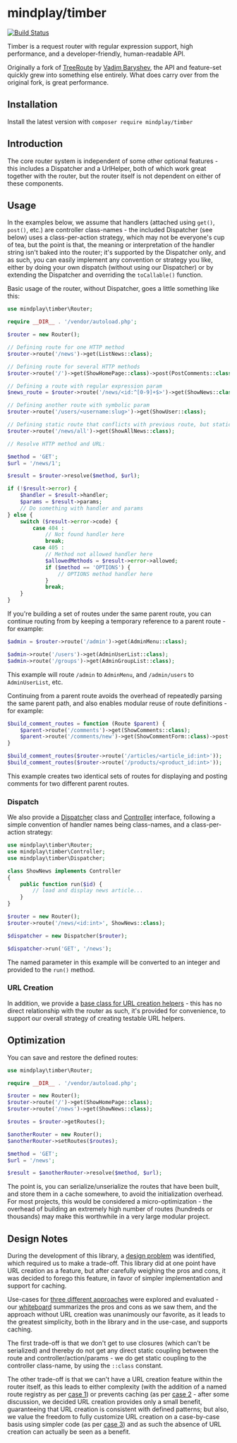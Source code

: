 # mindplay/timber

[![Build Status](https://travis-ci.org/mindplay-dk/timber.svg)](https://travis-ci.org/mindplay-dk/timber)

Timber is a request router with regular expression support, high performance, and a
developer-friendly, human-readable API.

Originally a fork of [TreeRoute](https://github.com/baryshev/TreeRoute) by
[Vadim Baryshev](https://github.com/baryshev), the API and feature-set quickly
grew into something else entirely. What does carry over from the original fork,
is great performance.


## Installation

Install the latest version with `composer require mindplay/timber`


## Introduction

The core router system is independent of some other optional features - this includes
a Dispatcher and a UrlHelper, both of which work great together with the router, but
the router itself is not dependent on either of these components.


## Usage

In the examples below, we assume that handlers (attached using `get()`, `post()`, etc.)
are controller class-names - the included Dispatcher (see below) uses a class-per-action
strategy, which may not be everyone's cup of tea, but the point is that, the meaning or
interpretation of the handler string isn't baked into the router; it's supported by the
Dispatcher only, and as such, you can easily implement any convention or strategy you
like, either by doing your own dispatch (without using our Dispatcher) or by extending
the Dispatcher and overriding the `toCallable()` function.

Basic usage of the router, without Dispatcher, goes a little something like this:

```PHP
use mindplay\timber\Router;

require __DIR__ . '/vendor/autoload.php';

$router = new Router();

// Defining route for one HTTP method
$router->route('/news')->get(ListNews::class);

// Defining route for several HTTP methods
$router->route('/')->get(ShowHomePage::class)->post(PostComments::class);

// Defining a route with regular expression param
$news_route = $router->route('/news/<id:^[0-9]+$>')->get(ShowNews::class);

// Defining another route with symbolic param
$router->route('/users/<username:slug>')->get(ShowUser::class);

// Defining static route that conflicts with previous route, but static routes have high priority
$router->route('/news/all')->get(ShowAllNews::class);

// Resolve HTTP method and URL:

$method = 'GET';
$url = '/news/1';

$result = $router->resolve($method, $url);

if (!$result->error) {
    $handler = $result->handler;
    $params = $result->params;
    // Do something with handler and params
} else {
    switch ($result->error->code) {
        case 404 :
            // Not found handler here
            break;
        case 405 :
            // Method not allowed handler here
            $allowedMethods = $result->error->allowed;
            if ($method == 'OPTIONS') {
                // OPTIONS method handler here
            }
            break;
    }
}
```

If you're building a set of routes under the same parent route, you can continue routing
from by keeping a temporary reference to a parent route - for example:

```PHP
$admin = $router->route('/admin')->get(AdminMenu::class);

$admin->route('/users')->get(AdminUserList::class);
$admin->route('/groups')->get(AdminGroupList::class);
```

This example will route `/admin` to `AdminMenu`, and `/admin/users` to `AdminUserList`, etc.

Continuing from a parent route avoids the overhead of repeatedly parsing the same parent path,
and also enables modular reuse of route definitions - for example:

```PHP
$build_comment_routes = function (Route $parent) {
    $parent->route('/comments')->get(ShowComments::class);
    $parent->route('/comments/new')->get(ShowCommentForm::class)->post(PostComment::class);
}

$build_comment_routes($router->route('/articles/<article_id:int>'));
$build_comment_routes($router->route('/products/<product_id:int>'));
```

This example creates two identical sets of routes for displaying and posting comments for two
different parent routes.


### Dispatch

We also provide a [Dispatcher](src/Dispatcher.php) class and [Controller](src/Controller.php)
interface, following a simple convention of handler names being class-names, and a
class-per-action strategy:

```PHP
use mindplay\timber\Router;
use mindplay\timber\Controller;
use mindplay\timber\Dispatcher;

class ShowNews implements Controller
{
    public function run($id) {
        // load and display news article...
    }
}

$router = new Router();
$router->route('/news/<id:int>', ShowNews::class);

$dispatcher = new Dispatcher($router);

$dispatcher->run('GET', '/news');
```

The named parameter in this example will be converted to an integer and provided
to the `run()` method.


### URL Creation

In addition, we provide a [base class for URL creation helpers](src/UrlHelper.php) -
this has no direct relationship with the router as such, it's provided for
convenience, to support our overall strategy of creating testable URL helpers.


## Optimization

You can save and restore the defined routes:

```php
use mindplay\timber\Router;

require __DIR__ . '/vendor/autoload.php';

$router = new Router();
$router->route('/')->get(ShowHomePage::class);
$router->route('/news')->get(ShowNews::class);

$routes = $router->getRoutes();

$anotherRouter = new Router();
$anotherRouter->setRoutes($routes);

$method = 'GET';
$url = '/news';

$result = $anotherRouter->resolve($method, $url);
```

The point is, you can serialize/unserialize the routes that have been built, and
store them in a cache somewhere, to avoid the initialization overhead. For most
projects, this would be considered a micro-optimization - the overhead of building
an extremely high number of routes (hundreds or thousands) may make this worthwhile
in a very large modular project.


## Design Notes

During the development of this library, a [design problem](commit/8bb93921c0a8b90d97f0143c0eebdf4ba44b0294)
was identified, which required us to make a trade-off. This library did at one point have URL creation as
a feature, but after carefully weighing the pros and cons, it was decided to forego this feature, in favor
of simpler implementation and support for caching.

Use-cases for [three different approaches](https://gist.github.com/mindplay-dk/feb4768dbb118c651ba0)
were explored and evaluated - our [whiteboard](https://goo.gl/photos/CZLk7iJCzeJfS3A58) summarizes the
pros and cons as we saw them, and the approach without URL creation was unanimously our favorite, as it
leads to the greatest simplicity, both in the library and in the use-case, and supports caching.

The first trade-off is that we don't get to use closures (which can't be serialized) and thereby do not
get any direct static coupling between the route and controller/action/params - we do get static coupling
to the controller class-name, by using the `::class` constant.

The other trade-off is that we can't have a URL creation feature within the router itself, as this leads to
either complexity (with the addition of a named route registry as per [case 1](https://gist.github.com/mindplay-dk/feb4768dbb118c651ba0#file-router-1-php))
or prevents caching (as per [case 2](https://gist.github.com/mindplay-dk/feb4768dbb118c651ba0#file-router-2-php) -
after some discussion, we decided URL creation provides only a small benefit, guaranteeing that URL creation
is consistent with defined patterns; but also, we value the freedom to fully customize URL creation on a
case-by-case basis using simpler code (as per [case 3](https://gist.github.com/mindplay-dk/feb4768dbb118c651ba0#file-router-3-php))
and as such the absence of URL creation can actually be seen as a benefit.
